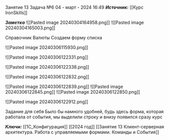 
Занятие 13 Задача №6
 04 - март - 2024  16:49 
***Источник:***  [[Курс IronSkills]] 

***Заметка*** 
![[Pasted image 20240304164958.png]]
![[Pasted image 20240304165003.png]]

Справочник Валюты
Создаем форму списка

![[Pasted image 20240306115930.png]]

![[Pasted image 20240306122331.png]]

![[Pasted image 20240306122338.png]]

![[Pasted image 20240306122832.png]]

![[Pasted image 20240306122839.png]]
![[Pasted image 20240306122845.png]]
![[Pasted image 20240306122850.png]]

![[Pasted image 20240306122912.png]]

Задание для себя
Было бы намного удобней, будь здесь форма, которая работала от события, мы выделили строку и внизу появился сразу курс

***Ключи:*** [[1С_Конфигурация]] [[2024 год]]  [[Занятие 13 Клиент-серверная архитектура. Работа с управляемыми формами. Команды и События]]
